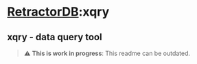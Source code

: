 # [RetractorDB](../README.md):xqry

[comment]: # (VSCode view: Ctrl+k,v)

## xqry - data query tool


> :warning: **This is work in progress**: This readme can be outdated.